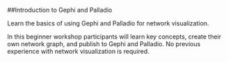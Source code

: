 ##Introduction to Gephi and Palladio

Learn the basics of using Gephi and Palladio for network visualization. 

In this beginner workshop participants will learn key concepts, create their own network graph, and publish to Gephi and Palladio. No previous experience with network visualization is required.  